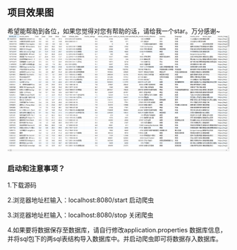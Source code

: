 ## 项目效果图 
希望能帮助到各位，如果您觉得对您有帮助的话，请给我一个star。万分感谢~
![image](https://github.com/LuckyMango/spider-doubanMovie/blob/master/example%20.jpg)




### 启动和注意事项？
1.下载源码

2.浏览器地址栏输入：localhost:8080/start 启动爬虫

3.浏览器地址栏输入：localhost:8080/stop 关闭爬虫

4.如果要将数据保存至数据库，请自行修改application.properties 数据库信息，并将sql包下的两sql表结构导入数据库中。并启动爬虫即可将数据存入数据库。



